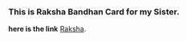 ### This is Raksha Bandhan Card for my Sister.

**here is the link** [Raksha](https://ruhanrk.github.io/raksha/).
